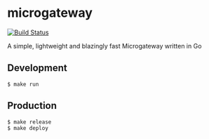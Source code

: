 # microgateway
[![Build Status](https://travis-ci.org/gosmo-devs/microgateway.svg?branch=develop)](https://travis-ci.org/gosmo-devs/microgateway)

A simple, lightweight and blazingly fast Microgateway written in Go

## Development

```
$ make run
```

## Production

```
$ make release
$ make deploy
```